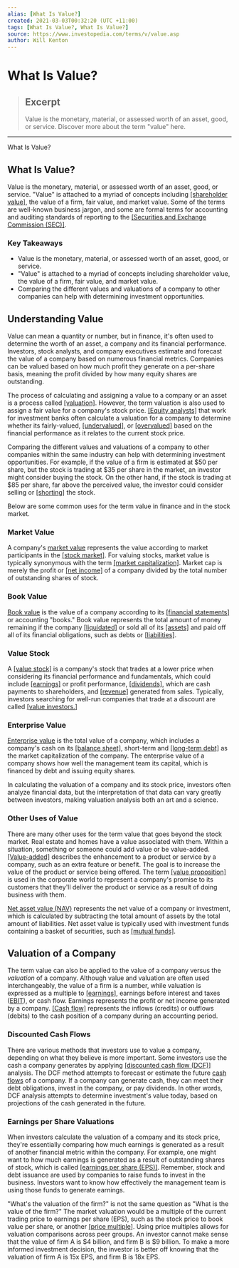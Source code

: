 ```yaml
---
alias: [What Is Value?]
created: 2021-03-03T00:32:20 (UTC +11:00)
tags: [What Is Value?, What Is Value?]
source: https://www.investopedia.com/terms/v/value.asp
author: Will Kenton
---
```


# What Is Value?

> ## Excerpt
> Value is the monetary, material, or assessed worth of an asset, good, or service. Discover more about the term "value" here.

---

What Is Value?
## What Is Value?

Value is the monetary, material, or assessed worth of an asset, good, or service. "Value" is attached to a myriad of concepts including [[shareholder value]](https://www.investopedia.com/terms/s/shareholder-value.asp), the value of a firm, fair value, and market value. Some of the terms are well-known business jargon, and some are formal terms for accounting and auditing standards of reporting to the [[Securities and Exchange Commission (SEC)]](https://www.investopedia.com/terms/s/sec.asp).

### Key Takeaways

-   Value is the monetary, material, or assessed worth of an asset, good, or service.
-   "Value" is attached to a myriad of concepts including shareholder value, the value of a firm, fair value, and market value.
-   Comparing the different values and valuations of a company to other companies can help with determining investment opportunities.

## Understanding Value

Value can mean a quantity or number, but in finance, it's often used to determine the worth of an asset, a company and its financial performance. Investors, stock analysts, and company executives estimate and forecast the value of a company based on numerous financial metrics. Companies can be valued based on how much profit they generate on a per-share basis, meaning the profit divided by how many equity shares are outstanding.

The process of calculating and assigning a value to a company or an asset is a process called [[valuation]](https://www.investopedia.com/terms/v/valuation.asp). However, the term valuation is also used to assign a fair value for a company's stock price. [[Equity analysts]](https://www.investopedia.com/terms/a/analyst.asp) that work for investment banks often calculate a valuation for a company to determine whether its fairly-valued, [[undervalued]](https://www.investopedia.com/terms/u/undervalued.asp), or [[overvalued]](https://www.investopedia.com/terms/o/overvalued.asp) based on the financial performance as it relates to the current stock price.

Comparing the different values and valuations of a company to other companies within the same industry can help with determining investment opportunities. For example, if the value of a firm is estimated at $50 per share, but the stock is trading at $35 per share in the market, an investor might consider buying the stock. On the other hand, if the stock is trading at $85 per share, far above the perceived value, the investor could consider selling or [[shorting]](https://www.investopedia.com/terms/s/shortselling.asp) the stock.

Below are some common uses for the term value in finance and in the stock market.

### Market Value

A company's [market value](https://www.investopedia.com/terms/m/marketvalue.asp) represents the value according to market participants in the [[stock market]](https://www.investopedia.com/terms/s/stockmarket.asp). For valuing stocks, market value is typically synonymous with the term [[market capitalization]](https://www.investopedia.com/investing/market-capitalization-defined/). Market cap is merely the profit or [[net income]](https://www.investopedia.com/terms/n/netincome.asp) of a company divided by the total number of outstanding shares of stock.

### Book Value

[Book value](https://www.investopedia.com/terms/b/bookvalue.asp) is the value of a company according to its [[financial statements]](https://www.investopedia.com/terms/f/financial-statements.asp) or accounting "books." Book value represents the total amount of money remaining if the company [[liquidated]](https://www.investopedia.com/terms/l/liquidate.asp) or sold all of its [[assets]](https://www.investopedia.com/ask/answers/12/what-is-an-asset.asp) and paid off all of its financial obligations, such as debts or [[liabilities]](https://www.investopedia.com/terms/l/liability.asp).

### Value Stock

A [[value stock]](https://www.investopedia.com/terms/v/valuestock.asp) is a company's stock that trades at a lower price when considering its financial performance and fundamentals, which could include [[earnings]](https://www.investopedia.com/terms/e/earnings.asp) or profit performance, [[dividends]](https://www.investopedia.com/terms/d/dividend.asp), which are cash payments to shareholders, and [[revenue]](https://www.investopedia.com/terms/r/revenue.asp) generated from sales. Typically, investors searching for well-run companies that trade at a discount are called [[value investors.]](https://www.investopedia.com/articles/fundamental-analysis/09/value-investing.asp)

### Enterprise Value

[Enterprise value](https://www.investopedia.com/terms/e/enterprisevalue.asp) is the total value of a company, which includes a company's cash on its [[balance sheet]](https://www.investopedia.com/terms/b/balancesheet.asp), short-term and [[long-term debt]](https://www.investopedia.com/terms/l/longtermdebt.asp) as the market capitalization of the company. The enterprise value of a company shows how well the management team its capital, which is financed by debt and issuing equity shares.

In calculating the valuation of a company and its stock price, investors often analyze financial data, but the interpretation of that data can vary greatly between investors, making valuation analysis both an art and a science.

### Other Uses of Value

There are many other uses for the term value that goes beyond the stock market. Real estate and homes have a value associated with them. Within a situation, something or someone could add value or be value-added. [[Value-added]](https://www.investopedia.com/terms/v/valueadded.asp) describes the enhancement to a product or service by a company, such as an extra feature or benefit. The goal is to increase the value of the product or service being offered. The term [[value proposition]](https://www.investopedia.com/terms/v/valueproposition.asp) is used in the corporate world to represent a company's promise to its customers that they'll deliver the product or service as a result of doing business with them.

[Net asset value (NAV)](https://www.investopedia.com/terms/n/nav.asp) represents the net value of a company or investment, which is calculated by subtracting the total amount of assets by the total amount of liabilities. Net asset value is typically used with investment funds containing a basket of securities, such as [[mutual funds]](https://www.investopedia.com/terms/m/mutualfund.asp).

## Valuation of a Company

The term value can also be applied to the value of a company versus the _valuation_ of a company. Although value and valuation are often used interchangeably, the value of a firm is a number, while valuation is expressed as a multiple to [[earnings]](https://www.investopedia.com/terms/e/earnings.asp), earnings before interest and taxes ([EBIT](https://www.investopedia.com/terms/e/ebit.asp)), or cash flow. Earnings represents the profit or net income generated by a company. [[Cash flow]](https://www.investopedia.com/terms/c/cashflow.asp) represents the inflows (credits) or outflows (debits) to the cash position of a company during an accounting period.

### Discounted Cash Flows

There are various methods that investors use to value a company, depending on what they believe is more important. Some investors use the cash a company generates by applying [[discounted cash flow (DCF)]](https://www.investopedia.com/terms/d/dcf.asp) analysis. The DCF method attempts to forecast or estimate the future [cash flows](https://www.investopedia.com/terms/c/cashflow.asp) of a company. If a company can generate cash, they can meet their debt obligations, invest in the company, or pay dividends. In other words, DCF analysis attempts to determine investment's value today, based on projections of the cash generated in the future. 

### Earnings per Share Valuations

When investors calculate the valuation of a company and its stock price, they're essentially comparing how much earnings is generated as a result of another financial metric within the company. For example, one might want to how much earnings is generated as a result of outstanding shares of stock, which is called [[earnings per share (EPS)]](https://www.investopedia.com/terms/e/eps.asp). Remember, stock and debt issuance are used by companies to raise funds to invest in the business. Investors want to know how effectively the management team is using those funds to generate earnings.

"What's the valuation of the firm?" is not the same question as "What is the value of the firm?" The market valuation would be a multiple of the current trading price to earnings per share (EPS), such as the stock price to book value per share, or another [[price multiple]](https://www.investopedia.com/terms/p/pricemultiples.asp). Using price multiples allows for valuation comparisons across peer groups. An investor cannot make sense that the value of firm A is $4 billion, and firm B is $9 billion. To make a more informed investment decision, the investor is better off knowing that the valuation of firm A is 15x EPS, and firm B is 18x EPS.
